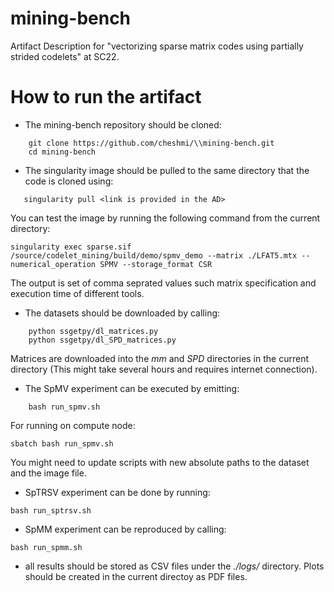 # mining-bench
Artifact Description for "vectorizing sparse matrix codes using partially strided codelets" at SC22.


# How to run the artifact

* The mining-bench repository should be cloned: 
```    
    git clone https://github.com/cheshmi/\\mining-bench.git
    cd mining-bench
```

* The singularity image should be pulled to the same directory that the code is cloned using: 
 ```
    singularity pull <link is provided in the AD>   
 ``` 
You can test the image by running the following command from the current directory:
```
singularity exec sparse.sif /source/codelet_mining/build/demo/spmv_demo --matrix ./LFAT5.mtx --numerical_operation SPMV --storage_format CSR

``` 
 The output is set of comma seprated values such matrix specification and execution time of different tools.
    
    
* The datasets should be downloaded by calling:
```    
    python ssgetpy/dl_matrices.py
    python ssgetpy/dl_SPD_matrices.py
```    
Matrices are downloaded into the _mm_ and _SPD_ directories in the current directory (This might take several hours and requires internet connection).

* The SpMV experiment can be executed by emitting:
```
    bash run_spmv.sh
```
For running on compute node:
```
sbatch bash run_spmv.sh
```
You might need to update scripts with new absolute paths to the dataset and the image file.
    

* SpTRSV experiment can be done by running:
```
bash run_sptrsv.sh
```
    
* SpMM experiment can be reproduced by calling:
```
bash run_spmm.sh
```
    
* all results should be stored as CSV files under the _./logs/_ directory. Plots should be 
created in the current directoy as PDF files. 